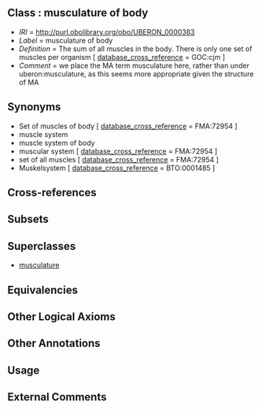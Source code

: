 
## Class : musculature of body

 * *IRI* = http://purl.obolibrary.org/obo/UBERON_0000383
 * *Label* = musculature of body
 * *Definition* = The sum of all muscles in the body. There is only one set of muscles per organism [ [database_cross_reference](../../ef/oboInOwl#hasDbXref.md) = GOC:cjm ]
 * *Comment* = we place the MA term musculature here, rather than under uberon:musculature, as this seems more appropriate given the structure of MA

## Synonyms

 * Set of muscles of body [ [database_cross_reference](../../ef/oboInOwl#hasDbXref.md) = FMA:72954 ]
 * muscle system
 * muscle system of body
 * muscular system [ [database_cross_reference](../../ef/oboInOwl#hasDbXref.md) = FMA:72954 ]
 * set of all muscles [ [database_cross_reference](../../ef/oboInOwl#hasDbXref.md) = FMA:72954 ]
 * Muskelsystem [ [database_cross_reference](../../ef/oboInOwl#hasDbXref.md) = BTO:0001485 ]

## Cross-references


## Subsets


## Superclasses

 * [musculature](../../UBERON/15/UBERON_0001015.md)

## Equivalencies


## Other Logical Axioms


## Other Annotations


## Usage


## External Comments

